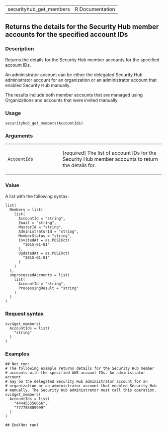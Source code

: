 <table style="width: 100%;">
<tbody>
<tr class="odd">
<td>securityhub_get_members</td>
<td style="text-align: right;">R Documentation</td>
</tr>
</tbody>
</table>

## Returns the details for the Security Hub member accounts for the specified account IDs

### Description

Returns the details for the Security Hub member accounts for the
specified account IDs.

An administrator account can be either the delegated Security Hub
administrator account for an organization or an administrator account
that enabled Security Hub manually.

The results include both member accounts that are managed using
Organizations and accounts that were invited manually.

### Usage

    securityhub_get_members(AccountIds)

### Arguments

<table>
<colgroup>
<col style="width: 35%" />
<col style="width: 65%" />
</colgroup>
<tbody>
<tr class="odd">
<td><code
id="securityhub_get_members_:_AccountIds">AccountIds</code></td>
<td><p>[required] The list of account IDs for the Security Hub member
accounts to return the details for.</p></td>
</tr>
</tbody>
</table>

### Value

A list with the following syntax:

    list(
      Members = list(
        list(
          AccountId = "string",
          Email = "string",
          MasterId = "string",
          AdministratorId = "string",
          MemberStatus = "string",
          InvitedAt = as.POSIXct(
            "2015-01-01"
          ),
          UpdatedAt = as.POSIXct(
            "2015-01-01"
          )
        )
      ),
      UnprocessedAccounts = list(
        list(
          AccountId = "string",
          ProcessingResult = "string"
        )
      )
    )

### Request syntax

    svc$get_members(
      AccountIds = list(
        "string"
      )
    )

### Examples

    ## Not run: 
    # The following example returns details for the Security Hub member
    # accounts with the specified AWS account IDs. An administrator account
    # may be the delegated Security Hub administrator account for an
    # organization or an administrator account that enabled Security Hub
    # manually. The Security Hub administrator must call this operation.
    svc$get_members(
      AccountIds = list(
        "444455556666",
        "777788889999"
      )
    )

    ## End(Not run)

